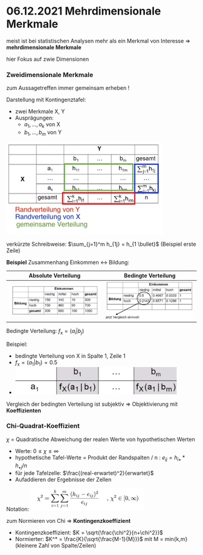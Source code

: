 # 06.12.2021 Mehrdimensionale Merkmale 



meist ist bei statistischen Analysen mehr als ein Merkmal von Interesse => **mehrdimensionale Merkmale**

hier Fokus auf zwie Dimensionen

### Zweidimensionale Merkmale

zum Aussagetreffen immer gemeinsam erheben !

Darstellung mit Kontingenztafel: 

- zwei Merkmale X, Y
- Ausprägungen:
    - $a_1 ,..., a_k$ von X
    - $b_1,...,b_m$ von Y

![21-12-06_16-43](../images/21-12-06_16-43.jpg)

verkürzte Schreibweise: $\sum_{j=1}^m h_{1j} = h_{1 \bullet}$ (Beispiel erste Zeile)

**Beispiel** Zusammenhang Einkommen <-> Bildung: 

| Absolute Verteilung                             | Bedingte Verteilung               |
| ----------------------------------------------- | --------------------------------- |
| ![21-12-06_16-30](../images/21-12-06_16-30.jpg) | ![](../images/21-12-06_17-02.jpg) |

Bedingte Verteilung: $f_{\text{x}} = (a_i | b_j)$ 

Beispiel:

- bedingte Verteilung von X in Spalte 1, Zeile 1
- $f_{\text{x}} = (a_1 | b_1) = 0.5$ 
- ![21-12-06_17-17](../images/21-12-06_17-17.jpg) 

Vergleich der bedingten Verteilung ist subjektiv => Objektivierung mit **Koeffizienten**



### Chi-Quadrat-Koeffizient

 $\chi$  = Quadratische Abweichung der realen Werte von hypothetischen Werten

-  Werte: $0 \le \chi \le \infty$
- hypothetische Tafel-Werte = Produkt der Randspalten / n : $e_{ij} = h_{i\bullet} * h_{\bullet j} / n$
- für jede Tafelzelle: $\frac{(real-erwartet)^2}{erwartet}$
- Aufaddieren der Ergebnisse der Zellen

Notation: ![21-12-06_17-46](../images/21-12-06_17-46.jpg)

zum Normieren von Chi => **Kontingenzkoeffizient**

- Kontingenzkoeffizient: $K = \sqrt{\frac{\chi^2}{n+\chi^2}}$ 
- Normierter: $K^* = \frac{K}{\sqrt{\frac{M-1}{M}}}$ mit M = min{k,m} (kleinere Zahl von Spalte/Zeilen)



